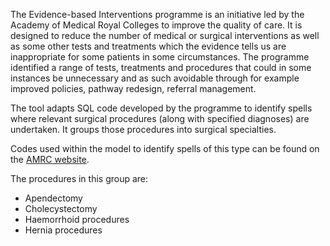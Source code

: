 The Evidence-based Interventions programme is an initiative led by the Academy of Medical Royal Colleges to improve the quality of care. It is designed to reduce the number of medical or surgical interventions as well as some other tests and treatments which the evidence tells us are inappropriate for some patients in some circumstances. The programme identified a range of tests, treatments and procedures that could in some instances be unnecessary and as such avoidable through for example improved policies, pathway redesign, referral management.

The tool adapts SQL code developed by the programme to identify spells where relevant surgical procedures (along with specified diagnoses) are undertaken. It groups those procedures into surgical specialties.

Codes used within the model to identify spells of this type can be found on the [AMRC website][1].

[1]: https://www.aomrc.org.uk/ebi/

The procedures in this group are:

* Apendectomy
* Cholecystectomy
* Haemorrhoid procedures
* Hernia procedures
